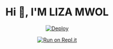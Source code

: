 <h1 align="center">Hi 👋, I'M LIZA MWOL</h1>
<div align="center">


[![Deploy](https://www.herokucdn.com/deploy/button.svg)](https://heroku.com/deploy?template=https://github.com/SG-Modz/LIZA-MWOL) 
  
[![Run on Repl.it](https://repl.it/badge/github/quiec/whatsAlfa)](https://replit.com/Chunkindepadayali/LizaMwol?v=1)
  
